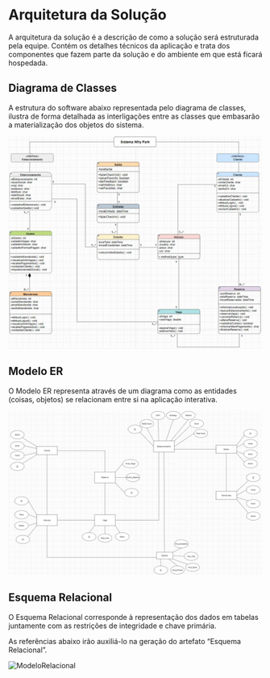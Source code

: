 # Arquitetura da Solução

A arquitetura da solução é a descrição de como a solução será estruturada pela equipe. Contém os detalhes técnicos da aplicação e trata dos componentes que fazem parte da solução e do ambiente em que está ficará hospedada.

## Diagrama de Classes

A estrutura do software abaixo representada pelo diagrama de classes, ilustra de forma detalhada as interligações entre as classes que embasarão a materialização dos objetos do sistema.

![Diagramas de Classes](img/Diagrama_de_Classes.jpeg)


## Modelo ER

O Modelo ER representa através de um diagrama como as entidades (coisas, objetos) se relacionam entre si na aplicação interativa.

![Diagramas de Classes](img/Diagrama%20MER.jpeg)


## Esquema Relacional

O Esquema Relacional corresponde à representação dos dados em tabelas juntamente com as restrições de integridade e chave primária.
 
As referências abaixo irão auxiliá-lo na geração do artefato “Esquema Relacional”.

![ModeloRelacional](https://user-images.githubusercontent.com/88635266/162622973-fc992145-737c-4c1f-9833-1830c446ac3f.jpg)

